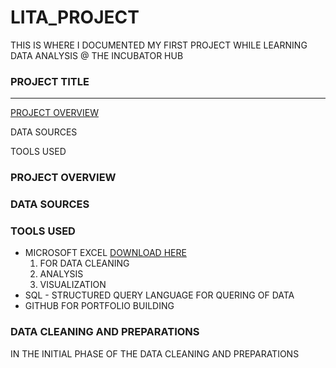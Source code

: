 # LITA_PROJECT
THIS IS WHERE I DOCUMENTED MY FIRST PROJECT WHILE LEARNING DATA ANALYSIS @ THE INCUBATOR HUB  
### PROJECT TITLE
---
[PROJECT OVERVIEW](project-overview)

DATA SOURCES

TOOLS USED

### PROJECT OVERVIEW

### DATA SOURCES

### TOOLS USED
- MICROSOFT EXCEL [DOWNLOAD HERE](https://www.microsoft.com/en-us/microsoft-365/excel)
  1. FOR DATA CLEANING
  2. ANALYSIS
  3. VISUALIZATION
- SQL - STRUCTURED QUERY LANGUAGE FOR QUERING OF DATA
- GITHUB FOR PORTFOLIO BUILDING
### DATA CLEANING AND PREPARATIONS
IN THE INITIAL PHASE OF THE DATA CLEANING AND PREPARATIONS

